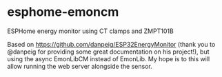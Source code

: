# esphome-emoncm
ESPHome energy monitor using CT clamps and ZMPT101B

Based on https://github.com/danpeig/ESP32EnergyMonitor (thank you to @danpeig for providing some great documentation on his project!), but using the async EmonLibCM instead of EmonLib.  My hope is to this will allow running the web server alongside the sensor.
